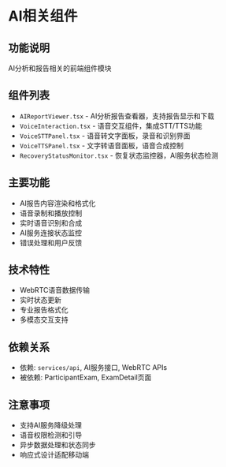 # AI相关组件

## 功能说明
AI分析和报告相关的前端组件模块

## 组件列表
- `AIReportViewer.tsx` - AI分析报告查看器，支持报告显示和下载
- `VoiceInteraction.tsx` - 语音交互组件，集成STT/TTS功能
- `VoiceSTTPanel.tsx` - 语音转文字面板，录音和识别界面
- `VoiceTTSPanel.tsx` - 文字转语音面板，语音合成控制
- `RecoveryStatusMonitor.tsx` - 恢复状态监控器，AI服务状态检测

## 主要功能
- AI报告内容渲染和格式化
- 语音录制和播放控制
- 实时语音识别和合成
- AI服务连接状态监控
- 错误处理和用户反馈

## 技术特性
- WebRTC语音数据传输
- 实时状态更新
- 专业报告格式化
- 多模态交互支持

## 依赖关系
- 依赖: `services/api`, AI服务接口, WebRTC APIs
- 被依赖: ParticipantExam, ExamDetail页面

## 注意事项
- 支持AI服务降级处理
- 语音权限检测和引导
- 异步数据处理和状态同步
- 响应式设计适配移动端